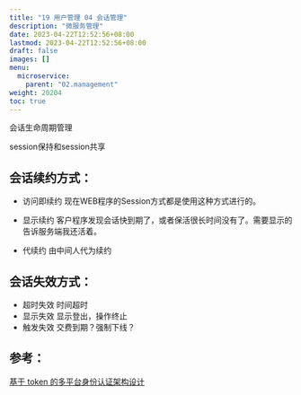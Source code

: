 ```yaml
---
title: "19 用户管理 04 会话管理"
description: "微服务管理"
date: 2023-04-22T12:52:56+08:00
lastmod: 2023-04-22T12:52:56+08:00
draft: false
images: []
menu:
  microservice:
    parent: "02.management"
weight: 20204
toc: true
---
```


会话生命周期管理

session保持和session共享

## 会话续约方式：
- 访问即续约
现在WEB程序的Session方式都是使用这种方式进行的。

- 显示续约
客户程序发现会话快到期了，或者保活很长时间没有了。需要显示的告诉服务端我还活着。

- 代续约
由中间人代为续约

## 会话失效方式：
- 超时失效
时间超时
- 显示失效
显示登出，操作终止
- 触发失效
交费到期？强制下线？


## 参考：
[基于 token 的多平台身份认证架构设计](https://mp.weixin.qq.com/s/fJzsXr6BkX8DPrrfmL4rZA)
